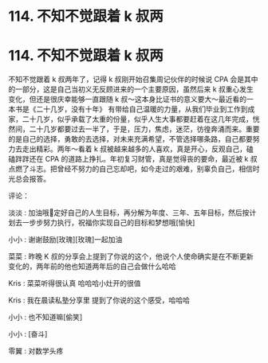 # 114\. 不知不觉跟着 k 叔两

# 114\. 不知不觉跟着 k 叔两

不知不觉跟着 k 叔两年了，记得 k 叔刚开始召集周记伙伴的时候说 CPA 会是其中的一部分，这是自己当初义无反顾进来的一个主要原因，虽然后来 k 叔重心发生变化，但还是很庆幸能够一直跟随 k 叔～这本身比证书的意义要大～最近看的一本书是《二十几岁，没有十年》 有带给自己温暖的力量，从我们毕业到工作到成家，二十几岁，似乎承载了太重的份量，似乎人生大事都要赶着在这几年完成，恍然间，二十几岁都要过去一半了，于是，压力，焦虑，迷茫，彷徨奔涌而来。重要的是自己的选择，勇敢的去选择，对未来充满希望，不管选择哪条路，自己都要努力去走出精彩。两年～看着 k 叔被越来越多的人喜欢，真是开心，反观自己，磕磕跘跘还在 CPA 的道路上挣扎。年初复习财管，真是觉得丧的要命，最近被 k 叔点燃了斗志。把曾经不努力的自己忘却吧，如今走过的艰难，别辜负自己，相信时光总会报答。

评论：

淡淡 : 加油哦💪定好自己的人生目标，再分解为年度、三年、五年目标，然后按计划去一步步努力执行，祝福你实现自己的目标和梦想哦[愉快]

小小 : 谢谢鼓励[玫瑰][玫瑰]一起加油

菜菜 : 昨晚 K 叔的分享会上提到了你说的这个，他说个人使命确实是在不断更新变化的，两年前的他也知道两年后的自己会做什么哈哈

Kris : 菜菜听得很认真 哈哈哈小灶开的很值

Kris : 我在晨读私塾分享里 提到了你说的这个感受，哈哈哈

小小 : 也不知道嘛[偷笑]

小小 : [奋斗]

零翼 : 对数学头疼